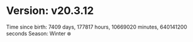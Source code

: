 # Version: v20.3.12
Time since birth: 7409 days, 177817 hours, 10669020 minutes, 640141200 seconds
Season: Winter ❄️
